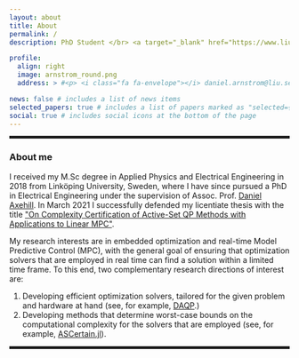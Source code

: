 ```yaml
---
layout: about
title: About
permalink: /
description: PhD Student </br> <a target="_blank" href="https://www.liu.se/en">Linköping University, Sweden</a> • <a target="_blank" href="https:www.control.isy.liu.se/">Divsion of Automatic Control</a>

profile:
  align: right 
  image: arnstrom_round.png
  address: > #<p> <i class="fa fa-envelope"></i> daniel.arnstrom@liu.se </p> <p> <i class="fa fa-github"></i> darnstrom </p>

news: false # includes a list of news items
selected_papers: true # includes a list of papers marked as "selected={true}"
social: true # includes social icons at the bottom of the page
---
```

<hr style="border:solid 2px">

### About me
I received my M.Sc degree in Applied Physics and Electrical Engineering in 2018 from Linköping University, Sweden, where I have since pursued a PhD in Electrical Engineering under the supervision of Assoc. Prof. [Daniel Axehill](https://users.isy.liu.se/en/rt/daniel/). In March 2021 I successfully defended my licentiate thesis with the title ["On Complexity Certification of Active-Set QP Methods with Applications to Linear MPC"](https://www.diva-portal.org/smash/record.jsf?pid=diva2:1533096).  

My research interests are in embedded optimization and real-time Model Predictive Control (MPC), with the general goal of ensuring that optimization solvers that are employed in real time can find a solution within a limited time frame. To this end, two complementary research directions of interest are: 
1. Developing efficient optimization solvers, tailored for the given problem and hardware at hand (see, for example, [DAQP](https://github.com/darnstrom/daqp).) 
2. Developing methods that determine worst-case bounds on the computational complexity for the solvers that are employed (see, for example, [ASCertain.jl](https://github.com/darnstrom/ASCertain.jl)).

<hr style="border:solid 2px">
